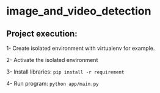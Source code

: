 # image_and_video_detection

## Project execution:

1- Create isolated environment with virtualenv for example.

2- Activate the isolated environment

3- Install libraries: ```pip install -r requirement```

4- Run program: ```python app/main.py```
